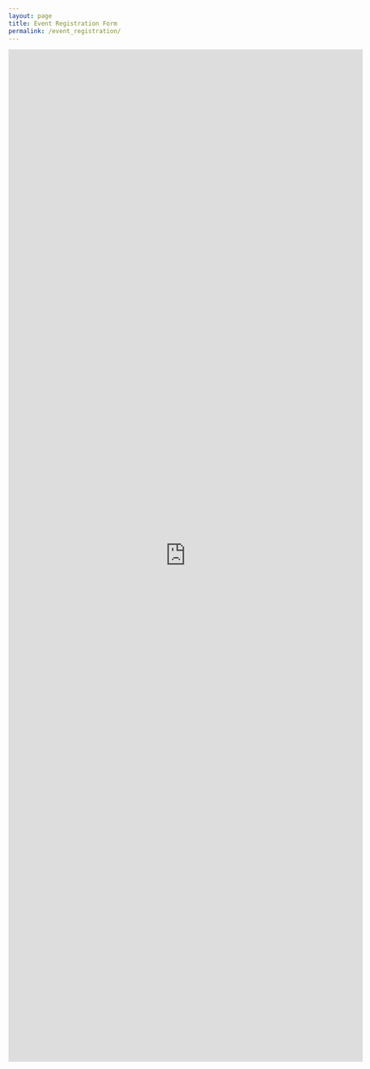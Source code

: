 ```yaml
---
layout: page
title: Event Registration Form
permalink: /event_registration/
---
```

<iframe src="https://docs.google.com/forms/d/e/1FAIpQLSfZFuvxST9qbOVK8rXtJcZUGpw_tgVliA6wDvnRZo9RZTUGjg/viewform?embedded=true" width="700" height="2000" frameborder="0" marginheight="0" marginwidth="0">Loading...</iframe>